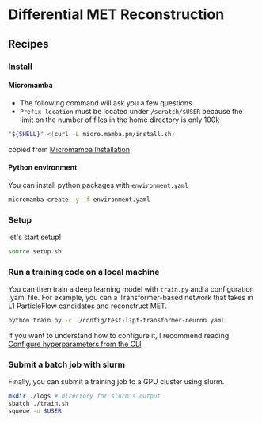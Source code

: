 # Differential MET Reconstruction

## Recipes
### Install
#### Micromamba
* The following command will ask you a few questions.
* `Prefix location` must be located under `/scratch/$USER` because the limit on the number of files in the home directory is only 100k

```bash
"${SHELL}" <(curl -L micro.mamba.pm/install.sh)
```
copied from [Micromamba Installation](https://mamba.readthedocs.io/en/latest/installation/micromamba-installation.html#automatic-install)

#### Python environment
You can install python packages with `environment.yaml`
```bash
micromamba create -y -f environment.yaml
```

### Setup
let's start setup!
```bash
source setup.sh
```
### Run a training code on a local machine
You can then train a deep learning model with `train.py` and a configuration .yaml file.
For example, you can a Transformer-based network that takes in L1 ParticleFlow candidates and reconstruct MET.
```bash
python train.py -c ./config/test-l1pf-transformer-neuron.yaml
```

If you want to understand how to configure it, I recommend reading [Configure hyperparameters from the CLI](https://lightning.ai/docs/pytorch/stable/cli/lightning_cli.html#lightning-cli)

### Submit a batch job with slurm
Finally, you can submit a training job to a GPU cluster using slurm.
```bash
mkdir ./logs # directory for slurm's output
sbatch ./train.sh
squeue -u $USER
```
